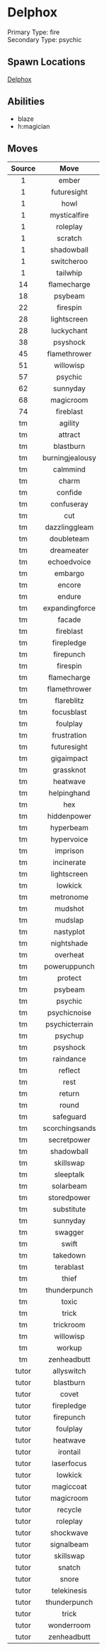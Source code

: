 # Delphox  
Primary Type: fire  
Secondary Type: psychic  
  
## Spawn Locations  
[Delphox](/data/spawn_presets/delphox.md)  
  
## Abilities  
  * blaze
  * h:magician
  
  
## Moves  
  
| Source | Move |  
|:---:|:---:|  
| 1 | ember |  
| 1 | futuresight |  
| 1 | howl |  
| 1 | mysticalfire |  
| 1 | roleplay |  
| 1 | scratch |  
| 1 | shadowball |  
| 1 | switcheroo |  
| 1 | tailwhip |  
| 14 | flamecharge |  
| 18 | psybeam |  
| 22 | firespin |  
| 28 | lightscreen |  
| 28 | luckychant |  
| 38 | psyshock |  
| 45 | flamethrower |  
| 51 | willowisp |  
| 57 | psychic |  
| 62 | sunnyday |  
| 68 | magicroom |  
| 74 | fireblast |  
| tm | agility |  
| tm | attract |  
| tm | blastburn |  
| tm | burningjealousy |  
| tm | calmmind |  
| tm | charm |  
| tm | confide |  
| tm | confuseray |  
| tm | cut |  
| tm | dazzlinggleam |  
| tm | doubleteam |  
| tm | dreameater |  
| tm | echoedvoice |  
| tm | embargo |  
| tm | encore |  
| tm | endure |  
| tm | expandingforce |  
| tm | facade |  
| tm | fireblast |  
| tm | firepledge |  
| tm | firepunch |  
| tm | firespin |  
| tm | flamecharge |  
| tm | flamethrower |  
| tm | flareblitz |  
| tm | focusblast |  
| tm | foulplay |  
| tm | frustration |  
| tm | futuresight |  
| tm | gigaimpact |  
| tm | grassknot |  
| tm | heatwave |  
| tm | helpinghand |  
| tm | hex |  
| tm | hiddenpower |  
| tm | hyperbeam |  
| tm | hypervoice |  
| tm | imprison |  
| tm | incinerate |  
| tm | lightscreen |  
| tm | lowkick |  
| tm | metronome |  
| tm | mudshot |  
| tm | mudslap |  
| tm | nastyplot |  
| tm | nightshade |  
| tm | overheat |  
| tm | poweruppunch |  
| tm | protect |  
| tm | psybeam |  
| tm | psychic |  
| tm | psychicnoise |  
| tm | psychicterrain |  
| tm | psychup |  
| tm | psyshock |  
| tm | raindance |  
| tm | reflect |  
| tm | rest |  
| tm | return |  
| tm | round |  
| tm | safeguard |  
| tm | scorchingsands |  
| tm | secretpower |  
| tm | shadowball |  
| tm | skillswap |  
| tm | sleeptalk |  
| tm | solarbeam |  
| tm | storedpower |  
| tm | substitute |  
| tm | sunnyday |  
| tm | swagger |  
| tm | swift |  
| tm | takedown |  
| tm | terablast |  
| tm | thief |  
| tm | thunderpunch |  
| tm | toxic |  
| tm | trick |  
| tm | trickroom |  
| tm | willowisp |  
| tm | workup |  
| tm | zenheadbutt |  
| tutor | allyswitch |  
| tutor | blastburn |  
| tutor | covet |  
| tutor | firepledge |  
| tutor | firepunch |  
| tutor | foulplay |  
| tutor | heatwave |  
| tutor | irontail |  
| tutor | laserfocus |  
| tutor | lowkick |  
| tutor | magiccoat |  
| tutor | magicroom |  
| tutor | recycle |  
| tutor | roleplay |  
| tutor | shockwave |  
| tutor | signalbeam |  
| tutor | skillswap |  
| tutor | snatch |  
| tutor | snore |  
| tutor | telekinesis |  
| tutor | thunderpunch |  
| tutor | trick |  
| tutor | wonderroom |  
| tutor | zenheadbutt |  
  
